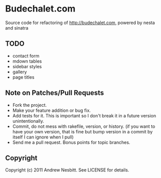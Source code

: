 # Budechalet.com

Source code for refactoring of <http://budechalet.com>, powered by nesta and sinatra

## TODO

 * contact form
 * mdown tables
 * sidebar styles
 * gallery
 * page titles

## Note on Patches/Pull Requests

 * Fork the project.
 * Make your feature addition or bug fix.
 * Add tests for it. This is important so I don't break it in a
   future version unintentionally.
 * Commit, do not mess with rakefile, version, or history.
   (if you want to have your own version, that is fine but bump version in a commit by itself I can ignore when I pull)
 * Send me a pull request. Bonus points for topic branches.

## Copyright

Copyright (c) 2011 Andrew Nesbitt. See LICENSE for details.